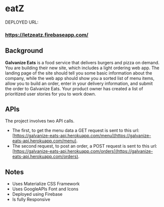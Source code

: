 # eatZ

DEPLOYED URL:
### **https://letzeatz.firebaseapp.com/**

## Background

**Galvanize Eats** is a food service that delivers burgers and pizza on demand. You are building their new site, which includes a light ordering web app. The landing page of the site should tell you some basic information about the company, while the web app should show you a sorted list of menu items, allow you to build an order, enter in your delivery information, and submit the order to Galvanize Eats. Your product owner has created a list of prioritized user stories for you to work down.

## APIs

The project involves two API calls.
* The first, to get the menu data a GET request is sent to this url: [https://galvanize-eats-api.herokuapp.com/menu](https://galvanize-eats-api.herokuapp.com/menu).
* The second request, to post an order, a POST request is sent to this url: [https://galvanize-eats-api.herokuapp.com/orders](https://galvanize-eats-api.herokuapp.com/orders).

## Notes

* Uses Materialize CSS Framework
* Uses GoogleAPIs Font and Icons
* Deployed using Firebase
* Is fully Responsive
